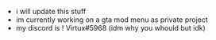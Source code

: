 - i will update this stuff
- im currently working on a gta mod menu as private project
- my discord is ! Virtux#5968 (idm why you whould but idk)
                              

<!---
Virtuxdev/Virtuxdev is a ✨ special ✨ repository because its `README.md` (this file) appears on your GitHub profile.
You can click the Preview link to take a look at your changes.
--->
